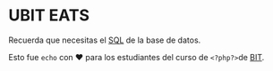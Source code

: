 # UBIT EATS

Recuerda que necesitas el [SQL](https://gist.github.com/jesusEstaba/d4cc005f4c521b228b15f4358e6ad5fa) de la base de datos.

Esto fue ```echo``` con ❤ para los estudiantes del curso de ```<?php?>```de [BIT](http://bit.institute/).